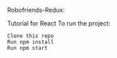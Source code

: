 Robofriends-Redux:

Tutorial for React To run the project:

    Clone this repo
    Run npm install
    Run npm start
